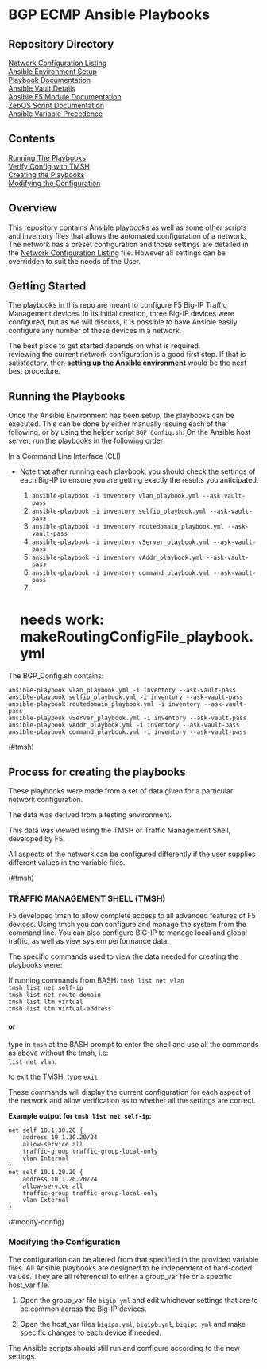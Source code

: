 # BGP ECMP Ansible Playbooks
## Repository Directory
[Network Configuration Listing](docs/NETWORK_CONFIGURATION.md)<br />
[Ansible Environment Setup](docs/ANSIBLE_ENVIRONMENT_SETUP.md)<br />
[Playbook Documentation](docs/ANSIBLE_BGP-ECMP_PLAYBOOK_DOCUMENTATION.md)<br />
[Ansible Vault Details](docs/ANSIBLE_VAULT_DOCUMENTATION.md)<br />
[Ansible F5 Module Documentation](docs/MODULES.md)<br />
[ZebOS Script Documentation](docs/ZEB_OS_DOCUMENTATION.md)<br />
[Ansible Variable Precedence](docs/VARIABLE_PRECEDENCE.md)<br />

## Contents
[Running The Playbooks](#running-the-playbooks) <br />
[Verify Config with TMSH](#tmsh) <br />
[Creating the Playbooks](#playbook-creation) <br />
[Modifying the Configuration](#modify-config) <br />




## Overview
This repository contains Ansible playbooks as well as some other scripts and inventory files that allows the automated configuration of a network.  The network has a preset configuration and those settings are detailed in the [Network Configuration Listing](docs/NETWORK_CONFIGURATION.md) file.  However all settings can be overridden to suit the needs of the User.

## Getting Started
The playbooks in this repo are meant to configure F5 Big-IP Traffic Management devices.  In its initial creation, three Big-IP devices were configured, but as we will discuss, it is possible to have Ansible easily configure any number of these devices in a network.

The best place to get started depends on what is required.  
reviewing the current network configuration is a good first step.  If that is satisfactory, then __[setting up the Ansible environment](docs/ANSIBLE_ENVIRONMENT_SETUP.md)__ would be the next best procedure.


## <a name="running-the-playbooks"></a>Running the Playbooks
Once the Ansible Environment has been setup, the playbooks can be executed. This can be done by either manually issuing each of the following, or by using the helper script `BGP_Config.sh`.  On the Ansible host server, run the playbooks in the following order:

In a Command Line Interface (CLI)

* Note that after running each playbook, you should check the settings of each Big-IP to ensure you are getting exactly the results you anticipated.

  1) `ansible-playbook -i inventory vlan_playbook.yml --ask-vault-pass`
  2) `ansible-playbook -i inventory selfip_playbook.yml --ask-vault-pass`
  3) `ansible-playbook -i inventory routedomain_playbook.yml --ask-vault-pass`
  4) `ansible-playbook -i inventory vServer_playbook.yml --ask-vault-pass`
  5) `ansible-playbook -i inventory vAddr_playbook.yml --ask-vault-pass`
  6) `ansible-playbook -i inventory command_playbook.yml --ask-vault-pass`
  7)
  # needs work: makeRoutingConfigFile_playbook.yml

The BGP_Config.sh contains:

    ansible-playbook vlan_playbook.yml -i inventory --ask-vault-pass
    ansible-playbook selfip_playbook.yml -i inventory --ask-vault-pass
    ansible-playbook routedomain_playbook.yml -i inventory --ask-vault-pass
    ansible-playbook vServer_playbook.yml -i inventory --ask-vault-pass
    ansible-playbook vAddr_playbook.yml -i inventory --ask-vault-pass
    ansible-playbook command_playbook.yml -i inventory --ask-vault-pass

(#tmsh)
## Process for creating the playbooks
These playbooks were made from a set of data given for a particular network configuration.

The data was derived from a testing environment.  

This data was viewed using the TMSH or Traffic Management Shell, developed by F5.

All aspects of the network can be configured differently if the user supplies different values in
the variable files.  

(#tmsh)
### TRAFFIC MANAGEMENT SHELL (TMSH)

F5 developed tmsh to allow complete access to all advanced features of F5 devices. Using tmsh you
can configure and manage the system from the command line. You can also configure BIG-IP to manage
local and global traffic, as well as view system performance data.

The specific commands used to view the data needed for creating the playbooks were:

If running commands from BASH:
`tmsh list net vlan`<br />`tmsh list net self-ip`<br />`tmsh list net route-domain`<br />`tmsh list ltm virtual`<br />`tmsh list ltm virtual-address`<br />

#### or

type in `tmsh` at the BASH prompt to enter the shell and use all the commands as above without the tmsh, i.e:<br /> `list net vlan`.

to exit the TMSH, type `exit`

These commands will display the current configuration for each aspect of the network and allow
verification as to whether all the settings are correct.  

__Example output for `tmsh list net self-ip`:__

    net self 10.1.30.20 {
        address 10.1.30.20/24
        allow-service all
        traffic-group traffic-group-local-only
        vlan Internal
    }
    net self 10.1.20.20 {
        address 10.1.20.20/24
        allow-service all
        traffic-group traffic-group-local-only
        vlan External
    }

(#modify-config)
### Modifying the Configuration
The configuration can be altered from that specified in the provided variable files.  All Ansible playbooks are designed to be independent of hard-coded values.  They are all referencial to either a group_var file or a specific host_var file.

1. Open the group_var file `bigip.yml` and edit whichever settings that are to be common across the Big-IP devices.

2. Open the host_var files `bigipa.yml`, `bigipb.yml`, `bigipc.yml` and make specific changes to each device if needed.

The Ansible scripts should still run and configure according to the new settings.
